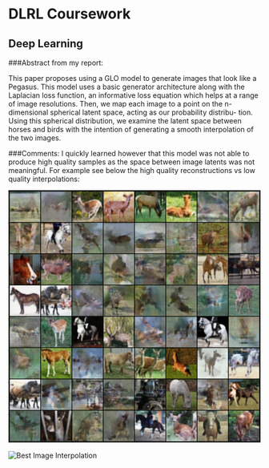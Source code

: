 # DLRL Coursework

## Deep Learning

###Abstract from my report:

This paper proposes using a GLO model to generate images that look like a Pegasus. This model uses a basic generator architecture along with the Laplacian loss function, an informative loss equation which helps at a range of image resolutions. Then, we map each image to a point on the n-dimensional spherical latent space, acting as our probability distribu- tion. Using this spherical distribution, we examine the latent space between horses and birds with the intention of generating a smooth interpolation of the two images.

###Comments:
I quickly learned however that this model was not able to produce high quality samples as the space between image latents was not meaningful. 
For example see below the high quality reconstructions vs low quality interpolations:

![Best Image Reconstruction](./reconBatch.png)

![Best Image Interpolation](./best-0batch.png)
